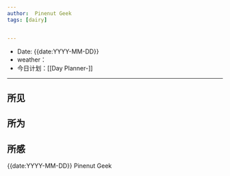```yaml
---
author:  Pinenut Geek
tags: [dairy] 


---
```

- Date: {{date:YYYY-MM-DD}}
- weather：
- 今日计划：[[Day Planner-]]

***
##  所见

## 所为 

## 所感

{{date:YYYY-MM-DD}}  Pinenut Geek
